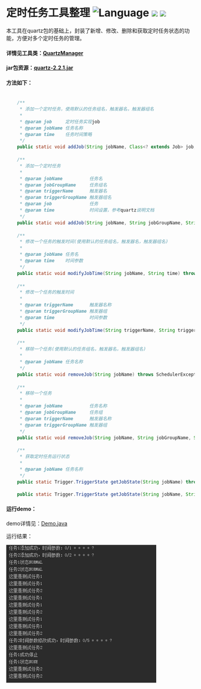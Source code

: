 # 定时任务工具整理 ![Language](https://img.shields.io/badge/java-1.7-orange.svg) ![](https://img.shields.io/badge/quartz-2.2.1-brightgreen.svg) ![](https://img.shields.io/badge/IDE-IDEA-red.svg)


本工具在quartz包的基础上，封装了新增、修改、删除和获取定时任务状态的功能，方便对多个定时任务的管理。

#### 详情见工具类：[QuartzManager](java/com/yangchd/util/QuartzManager.java)

#### jar包资源：[quartz-2.2.1.jar](resources/quartz-2.2.1.jar)

#### 方法如下：
```java

    /**
     * 添加一个定时任务，使用默认的任务组名，触发器名，触发器组名
     *
     * @param job     定时任务实现job
     * @param jobName 任务名称
     * @param time    任务时间策略
     */
    public static void addJob(String jobName, Class<? extends Job> job, String time) throws SchedulerException, ParseException

    /**
     * 添加一个定时任务
     *
     * @param jobName          任务名
     * @param jobGroupName     任务组名
     * @param triggerName      触发器名
     * @param triggerGroupName 触发器组名
     * @param job              任务
     * @param time             时间设置，参考quartz说明文档
     */
    public static void addJob(String jobName, String jobGroupName, String triggerName, String triggerGroupName, Class<? extends Job> job, String time) throws SchedulerException, ParseException

    /**
     * 修改一个任务的触发时间(使用默认的任务组名，触发器名，触发器组名)
     *
     * @param jobName 任务名
     * @param time    时间参数
     */
    public static void modifyJobTime(String jobName, String time) throws SchedulerException, ParseException
    
    /**
     * 修改一个任务的触发时间
     *
     * @param triggerName      触发器名称
     * @param triggerGroupName 触发器组
     * @param time             时间参数
     */
    public static void modifyJobTime(String triggerName, String triggerGroupName, String time) throws SchedulerException, ParseException
    
    /**
     * 移除一个任务(使用默认的任务组名，触发器名，触发器组名)
     *
     * @param jobName 任务名称
     */
    public static void removeJob(String jobName) throws SchedulerException
    
    /**
     * 移除一个任务
     *
     * @param jobName          任务名称
     * @param jobGroupName     任务组
     * @param triggerName      触发器名称
     * @param triggerGroupName 触发器组
     */
    public static void removeJob(String jobName, String jobGroupName, String triggerName, String triggerGroupName) throws SchedulerException
    
    /**
     * 获取定时任务运行状态
     *
     * @param jobName 任务名称
     */
    public static Trigger.TriggerState getJobState(String jobName) throws SchedulerException
    
    public static Trigger.TriggerState getJobState(String jobName, String triggerGroupName) throws SchedulerException

```

#### 运行demo：

demo详情见：[Demo.java](java/com/yangchd/demo/Demo.java)

运行结果：  

![](resources/demo.jpg)


